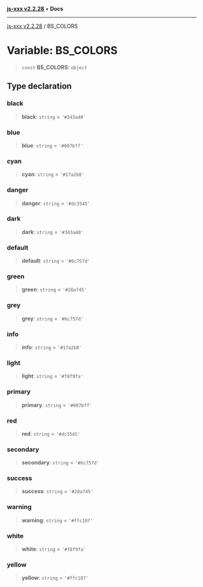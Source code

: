 [**js-xxx v2.2.28**](../README.md) • **Docs**

***

[js-xxx v2.2.28](../README.md) / BS\_COLORS

# Variable: BS\_COLORS

> `const` **BS\_COLORS**: `object`

## Type declaration

### black

> **black**: `string` = `'#343a40'`

### blue

> **blue**: `string` = `'#007bff'`

### cyan

> **cyan**: `string` = `'#17a2b8'`

### danger

> **danger**: `string` = `'#dc3545'`

### dark

> **dark**: `string` = `'#343a40'`

### default

> **default**: `string` = `'#6c757d'`

### green

> **green**: `string` = `'#28a745'`

### grey

> **grey**: `string` = `'#6c757d'`

### info

> **info**: `string` = `'#17a2b8'`

### light

> **light**: `string` = `'#f8f9fa'`

### primary

> **primary**: `string` = `'#007bff'`

### red

> **red**: `string` = `'#dc3545'`

### secondary

> **secondary**: `string` = `'#6c757d'`

### success

> **success**: `string` = `'#28a745'`

### warning

> **warning**: `string` = `'#ffc107'`

### white

> **white**: `string` = `'#f8f9fa'`

### yellow

> **yellow**: `string` = `'#ffc107'`
